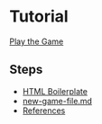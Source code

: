 # Tutorial

[Play the Game](https://janzeteachesit.github.io/interphase1-aquaplane-reboot/)

## Steps

- [HTML Boilerplate](html-boilerplate.md)
- [new-game-file.md](new-game-file.md)
- [References](references.md)

